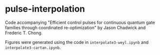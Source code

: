 # pulse-interpolation

Code accompanying "Efficient control pulses for continuous quantum gate families through coordinated re-optimization" by Jason Chadwick and Frederic T. Chong.

Figures were generated using the code in `interpolate3-weyl.ipynb` and `interpolate3-cartan.ipynb`.